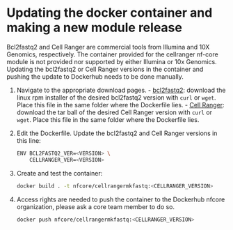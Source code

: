 # Updating the docker container and making a new module release

Bcl2fastq2 and Cell Ranger are commercial tools from Illumina and 10X Genomics, respectively. The container provided for the cellranger nf-core module is not provided nor supported by either Illumina or 10x Genomics. Updating the bcl2fastq2 or Cell Ranger versions in the container and pushing the update to Dockerhub needs to be done manually.

1. Navigate to the appropriate download pages. - [bcl2fastq2](https://emea.support.illumina.com/sequencing/sequencing_software/bcl2fastq-conversion-software.html): download the linux rpm installer of the desired bcl2fastq2 version with `curl` or `wget`. Place this file in the same folder where the Dockerfile lies. - [Cell Ranger](https://support.10xgenomics.com/single-cell-gene-expression/software/downloads/latest): download the tar ball of the desired Cell Ranger version with `curl` or `wget`. Place this file in the same folder where the Dockerfile lies.

2. Edit the Dockerfile. Update the bcl2fastq2 and Cell Ranger versions in this line:

   ```bash
   ENV BCL2FASTQ2_VER=<VERSION> \
       CELLRANGER_VER=<VERSION>
   ```

3. Create and test the container:

   ```bash
   docker build . -t nfcore/cellrangermkfastq:<CELLRANGER_VERSION>
   ```

4. Access rights are needed to push the container to the Dockerhub nfcore organization, please ask a core team member to do so.

   ```bash
   docker push nfcore/cellrangermkfastq:<CELLRANGER_VERSION>
   ```
